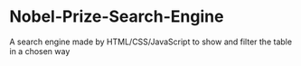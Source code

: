 # Nobel-Prize-Search-Engine
A search engine made by HTML/CSS/JavaScript to show and filter the table in a chosen way
